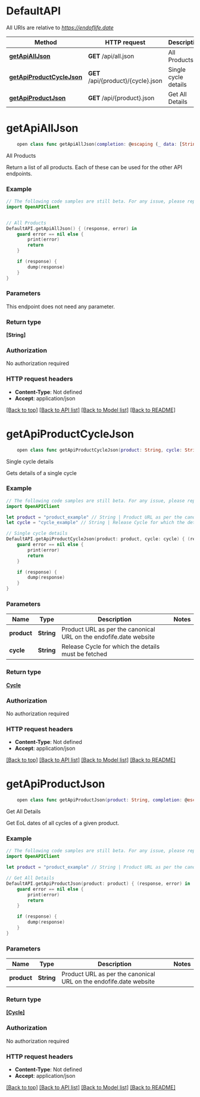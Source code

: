 # DefaultAPI

All URIs are relative to *https://endoflife.date*

Method | HTTP request | Description
------------- | ------------- | -------------
[**getApiAllJson**](DefaultAPI.md#getapialljson) | **GET** /api/all.json | All Products
[**getApiProductCycleJson**](DefaultAPI.md#getapiproductcyclejson) | **GET** /api/{product}/{cycle}.json | Single cycle details
[**getApiProductJson**](DefaultAPI.md#getapiproductjson) | **GET** /api/{product}.json | Get All Details


# **getApiAllJson**
```swift
    open class func getApiAllJson(completion: @escaping (_ data: [String]?, _ error: Error?) -> Void)
```

All Products

Return a list of all products. Each of these can be used for the other API endpoints.

### Example
```swift
// The following code samples are still beta. For any issue, please report via http://github.com/OpenAPITools/openapi-generator/issues/new
import OpenAPIClient


// All Products
DefaultAPI.getApiAllJson() { (response, error) in
    guard error == nil else {
        print(error)
        return
    }

    if (response) {
        dump(response)
    }
}
```

### Parameters
This endpoint does not need any parameter.

### Return type

**[String]**

### Authorization

No authorization required

### HTTP request headers

 - **Content-Type**: Not defined
 - **Accept**: application/json

[[Back to top]](#) [[Back to API list]](../README.md#documentation-for-api-endpoints) [[Back to Model list]](../README.md#documentation-for-models) [[Back to README]](../README.md)

# **getApiProductCycleJson**
```swift
    open class func getApiProductCycleJson(product: String, cycle: String, completion: @escaping (_ data: Cycle?, _ error: Error?) -> Void)
```

Single cycle details

Gets details of a single cycle

### Example
```swift
// The following code samples are still beta. For any issue, please report via http://github.com/OpenAPITools/openapi-generator/issues/new
import OpenAPIClient

let product = "product_example" // String | Product URL as per the canonical URL on the endofife.date website
let cycle = "cycle_example" // String | Release Cycle for which the details must be fetched

// Single cycle details
DefaultAPI.getApiProductCycleJson(product: product, cycle: cycle) { (response, error) in
    guard error == nil else {
        print(error)
        return
    }

    if (response) {
        dump(response)
    }
}
```

### Parameters

Name | Type | Description  | Notes
------------- | ------------- | ------------- | -------------
 **product** | **String** | Product URL as per the canonical URL on the endofife.date website | 
 **cycle** | **String** | Release Cycle for which the details must be fetched | 

### Return type

[**Cycle**](Cycle.md)

### Authorization

No authorization required

### HTTP request headers

 - **Content-Type**: Not defined
 - **Accept**: application/json

[[Back to top]](#) [[Back to API list]](../README.md#documentation-for-api-endpoints) [[Back to Model list]](../README.md#documentation-for-models) [[Back to README]](../README.md)

# **getApiProductJson**
```swift
    open class func getApiProductJson(product: String, completion: @escaping (_ data: [Cycle]?, _ error: Error?) -> Void)
```

Get All Details

Get EoL dates of all cycles of a given product.

### Example
```swift
// The following code samples are still beta. For any issue, please report via http://github.com/OpenAPITools/openapi-generator/issues/new
import OpenAPIClient

let product = "product_example" // String | Product URL as per the canonical URL on the endofife.date website

// Get All Details
DefaultAPI.getApiProductJson(product: product) { (response, error) in
    guard error == nil else {
        print(error)
        return
    }

    if (response) {
        dump(response)
    }
}
```

### Parameters

Name | Type | Description  | Notes
------------- | ------------- | ------------- | -------------
 **product** | **String** | Product URL as per the canonical URL on the endofife.date website | 

### Return type

[**[Cycle]**](Cycle.md)

### Authorization

No authorization required

### HTTP request headers

 - **Content-Type**: Not defined
 - **Accept**: application/json

[[Back to top]](#) [[Back to API list]](../README.md#documentation-for-api-endpoints) [[Back to Model list]](../README.md#documentation-for-models) [[Back to README]](../README.md)

